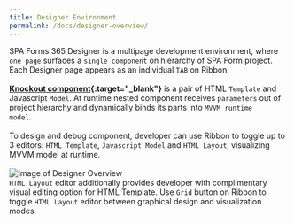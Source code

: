 ```yaml
---
title: Designer Environment
permalink: /docs/designer-overview/
---
```


SPA Forms 365 Designer is a multipage development environment, where <code>one page</code> surfaces a <code>single component</code> on hierarchy of SPA Form project. Each Designer page appears as an individual <code>TAB</code> on Ribbon. 
<br>
<br/>
<b>[Knockout component](http://knockoutjs.com/documentation/component-overview.html){:target="_blank"}</b> is a pair of HTML <code>Template</code> and Javascript <code>Model</code>. At runtime nested component receives <code>parameters</code> out of project hierarchy and dynamically binds its parts into <code>MVVM runtime model</code>. 
<br/>
<br/>
To design and debug component, developer can use Ribbon to toggle up to 3 editors: <code>HTML Template</code>, <code>Javascript Model</code> and <code>HTML Layout</code>, visualizing MVVM model at runtime.    
<br/>
![Image of Designer Overview](/img/form-designer3.gif)
<br/>
<code>HTML Layout</code> editor additionally provides developer with complimentary visual editing option for HTML Template. Use <code>Grid</code> button on Ribbon to toggle <code>HTML Layout</code> editor between graphical design and visualization modes. 